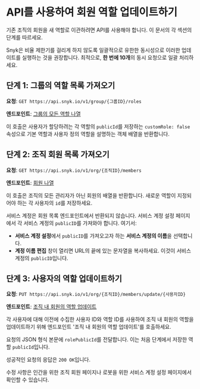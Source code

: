 # API를 사용하여 회원 역할 업데이트하기

기존 조직의 회원을 새 역할로 이관하려면 API를 사용해야 합니다. 이 문서의 각 섹션의 단계를 따르세요.

Snyk은 비율 제한기를 걸리게 하지 않도록 일괄적으로 유한한 동시성으로 이러한 업데이트를 실행하는 것을 권장합니다. 최적으로, **한 번에 10개**의 동시 요청으로 일괄 처리하세요.

## 단계 1: 그룹의 역할 목록 가져오기

**요청**: `GET https://api.snyk.io/v1/group/{그룹ID}/roles`

**엔드포인트**: [그룹의 모든 역할 나열](../../snyk-api/reference/groups-v1.md#group-groupid-roles)

이 호출은 사용자가 할당하려는 각 역할의 `publicId`를 저장하는 `customRole: false` 속성으로 기본 역할과 사용자 정의 역할을 설명하는 객체 배열을 반환합니다.

## 단계 2: 조직 회원 목록 가져오기

**요청**: `GET https://api.snyk.io/v1/org/{조직ID}/members`

**엔드포인트**: [회원 나열](../../snyk-api/reference/organizations-v1.md#org-orgid-members)

이 호출은 조직의 모든 관리자가 아닌 회원의 배열을 반환합니다. 새로운 역할이 지정되어야 하는 각 사용자의 `id`를 저장하세요.

서비스 계정은 회원 목록 엔드포인트에서 반환되지 않습니다. 서비스 계정 설정 페이지에서 각 서비스 계정의 `publicID`를 가져와야 합니다. 여기서:

* **서비스 계정 설정**에서 `publicID`를 가져오고자 하는 **서비스 계정의 이름**을 선택합니다.
* **계정 이름 편집** 창이 열리면 URL의 끝에 있는 문자열을 복사하세요. 이것이 서비스 계정의 `publicID`입니다.

## 단계 3: 사용자의 역할 업데이트하기

**요청**: `PUT https://api.snyk.io/v1/org/{조직ID}/members/update/{사용자ID}`

**엔드포인트**: [조직 내 회원의 역할 업데이트](../../snyk-api/reference/organizations-v1.md#org-orgid-members-update-userid)

각 사용자에 대해 이전에 수집한 사용자 ID와 역할 ID를 사용하여 조직 내 회원의 역할을 업데이트하기 위해 엔드포인트 '조직 내 회원의 역할 업데이트'를 호출하세요.

요청의 JSON 형식 본문에 `rolePublicId`를 전달합니다. 이는 처음 단계에서 저장한 역할 `publicId`입니다.

성공적인 요청의 응답은 `200 OK`입니다.

수정 사항은 인간을 위한 조직 회원 페이지나 로봇을 위한 서비스 계정 설정 페이지에서 확인할 수 있습니다.
